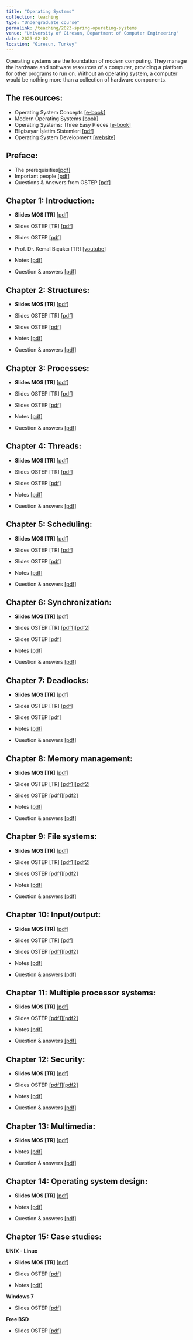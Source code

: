 ```yaml
---
title: "Operating Systems"
collection: teaching
type: "Undergraduate course"
permalink: /teaching/2023-spring-operating-systems
venue: "University of Giresun, Department of Computer Engineering"
date: 2023-02-02
location: "Giresun, Turkey"
---
```


Operating systems are the foundation of modern computing. They manage the hardware and software resources of a computer, providing a platform for other programs to run on. Without an operating system, a computer would be nothing more than a collection of hardware components.

The resources: 
-----

* Operating System Concepts <a href="https://www.os-book.com/OS10/index.html">[e-book]</a>
* Modern Operating Systems <a href="https://www.amazon.com/Modern-Operating-Systems-Andrew-Tanenbaum/dp/013359162X">[book]</a>
* Operating Systems: Three Easy Pieces <a href="https://pages.cs.wisc.edu/~remzi/OSTEP/">[e-book]</a>
* Bilgisayar İşletim Sistemleri <a href="http://sercankulcu.github.io/files/os/book_os_ali_saatci.pdf">[pdf]</a>
* Operating System Development <a href="https://wiki.osdev.org/Main_Page">[website]</a>

Preface: 
-----

* The prerequisities<a href="http://sercankulcu.github.io/files/os/The_prerequisites.pdf">[pdf]</a>
* Important people <a href="http://sercankulcu.github.io/files/os/Important_people.pdf">[pdf]</a>
* Questions & Answers from OSTEP <a href="http://sercankulcu.github.io/files/os/QA_from_OSTEP.pdf">[pdf]</a>

Chapter 1: Introduction: 
-----

* **Slides MOS [TR]** <a href="http://sercankulcu.github.io/files/os/slides_mos_tr/Bolum_01_Giris.pdf">[pdf]</a>
* Slides OSTEP [TR] <a href="http://sercankulcu.github.io/files/os/slides_ostep_tr/ders1.pdf">[pdf]</a>
* Slides OSTEP <a href="http://sercankulcu.github.io/files/os/slides_ostep_eng/ch1.pdf">[pdf]</a>
* Prof. Dr. Kemal Bıçakcı [TR] <a href="https://www.youtube.com/watch?v=sqtkwd09KXs">[youtube]</a>

* Notes <a href="http://sercankulcu.github.io/files/os/notes/Notes_01.pdf">[pdf]</a>
* Question & answers <a href="http://sercankulcu.github.io/files/os/qas/QA_01.pdf">[pdf]</a>

Chapter 2: Structures: 
-----

* **Slides MOS [TR]** <a href="http://sercankulcu.github.io/files/os/slides_mos_tr/Bolum_02_Yapilar.pdf">[pdf]</a>
* Slides OSTEP [TR] <a href="http://sercankulcu.github.io/files/os/slides_ostep_tr/ders2.pdf">[pdf]</a>
* Slides OSTEP <a href="http://sercankulcu.github.io/files/os/slides_ostep_eng/ch2.pdf">[pdf]</a>

* Notes <a href="http://sercankulcu.github.io/files/os/notes/Notes_02.pdf">[pdf]</a>
* Question & answers <a href="http://sercankulcu.github.io/files/os/qas/QA_02.pdf">[pdf]</a>

Chapter 3: Processes: 
-----

* **Slides MOS [TR]** <a href="http://sercankulcu.github.io/files/os/slides_mos_tr/Bolum_03_Surecler.pdf">[pdf]</a>
* Slides OSTEP [TR] <a href="http://sercankulcu.github.io/files/os/slides_ostep_tr/ders3.pdf">[pdf]</a>
* Slides OSTEP <a href="http://sercankulcu.github.io/files/os/slides_ostep_eng/ch3.pdf">[pdf]</a>

* Notes <a href="http://sercankulcu.github.io/files/os/notes/Notes_03.pdf">[pdf]</a>
* Question & answers <a href="http://sercankulcu.github.io/files/os/qas/QA_03.pdf">[pdf]</a>

Chapter 4: Threads: 
-----

* **Slides MOS [TR]** <a href="http://sercankulcu.github.io/files/os/slides_mos_tr/Bolum_04_Is_Parcaciklari.pdf">[pdf]</a>
* Slides OSTEP [TR] <a href="http://sercankulcu.github.io/files/os/slides_ostep_tr/ders4.pdf">[pdf]</a>
* Slides OSTEP <a href="http://sercankulcu.github.io/files/os/slides_ostep_eng/ch4.pdf">[pdf]</a>

* Notes <a href="http://sercankulcu.github.io/files/os/notes/Notes_04.pdf">[pdf]</a>
* Question & answers <a href="http://sercankulcu.github.io/files/os/qas/QA_04.pdf">[pdf]</a>

Chapter 5: Scheduling: 
-----

* **Slides MOS [TR]** <a href="http://sercankulcu.github.io/files/os/slides_mos_tr/Bolum_05_Cizelgeleme.pdf">[pdf]</a>
* Slides OSTEP [TR] <a href="http://sercankulcu.github.io/files/os/slides_ostep_tr/ders5.pdf">[pdf]</a>
* Slides OSTEP <a href="http://sercankulcu.github.io/files/os/slides_ostep_eng/ch5.pdf">[pdf]</a>

* Notes <a href="http://sercankulcu.github.io/files/os/notes/Notes_05.pdf">[pdf]</a>
* Question & answers <a href="http://sercankulcu.github.io/files/os/qas/QA_05.pdf">[pdf]</a>

Chapter 6: Synchronization: 
-----

* **Slides MOS [TR]** <a href="http://sercankulcu.github.io/files/os/slides_mos_tr/Bolum_06_Senkronizasyon.pdf">[pdf]</a>
* Slides OSTEP [TR] <a href="http://sercankulcu.github.io/files/os/slides_ostep_tr/ders6a.pdf">[pdf1]</a><a href="http://sercankulcu.github.io/files/os/slides_ostep_tr/ders6b.pdf">[pdf2]</a>
* Slides OSTEP <a href="http://sercankulcu.github.io/files/os/slides_ostep_eng/ch6.pdf">[pdf]</a>

* Notes <a href="http://sercankulcu.github.io/files/os/notes/Notes_06.pdf">[pdf]</a>
* Question & answers <a href="http://sercankulcu.github.io/files/os/qas/QA_06.pdf">[pdf]</a>

Chapter 7: Deadlocks: 
-----

* **Slides MOS [TR]** <a href="http://sercankulcu.github.io/files/os/slides_mos_tr/Bolum_07_Kilitlenme.pdf">[pdf]</a>
* Slides OSTEP [TR] <a href="http://sercankulcu.github.io/files/os/slides_ostep_tr/ders7.pdf">[pdf]</a>
* Slides OSTEP <a href="http://sercankulcu.github.io/files/os/slides_ostep_eng/ch7.pdf">[pdf]</a>

* Notes <a href="http://sercankulcu.github.io/files/os/notes/Notes_07.pdf">[pdf]</a>
* Question & answers <a href="http://sercankulcu.github.io/files/os/qas/QA_07.pdf">[pdf]</a>


Chapter 8: Memory management: 
-----

* **Slides MOS [TR]** <a href="http://sercankulcu.github.io/files/os/slides_mos_tr/Bolum_08_Bellek_Yonetimi.pdf">[pdf]</a>
* Slides OSTEP [TR] <a href="http://sercankulcu.github.io/files/os/slides_ostep_tr/ders8.pdf">[pdf1]</a><a href="http://sercankulcu.github.io/files/os/slides_ostep_tr/ders9.pdf">[pdf2]</a>
* Slides OSTEP <a href="http://sercankulcu.github.io/files/os/slides_ostep_eng/ch8.pdf">[pdf1]</a><a href="http://sercankulcu.github.io/files/os/slides_ostep_eng/ch9.pdf">[pdf2]</a>

* Notes <a href="http://sercankulcu.github.io/files/os/notes/Notes_08.pdf">[pdf]</a>
* Question & answers <a href="http://sercankulcu.github.io/files/os/qas/QA_08.pdf">[pdf]</a>

Chapter 9: File systems: 
-----

* **Slides MOS [TR]** <a href="http://sercankulcu.github.io/files/os/slides_mos_tr/Bolum_09_Dosya_Sistemleri.pdf">[pdf]</a>
* Slides OSTEP [TR] <a href="http://sercankulcu.github.io/files/os/slides_ostep_tr/ders10.pdf">[pdf1]</a><a href="http://sercankulcu.github.io/files/os/slides_ostep_tr/ders11.pdf">[pdf2]</a>
* Slides OSTEP <a href="http://sercankulcu.github.io/files/os/slides_ostep_eng/ch11.pdf">[pdf1]</a><a href="http://sercankulcu.github.io/files/os/slides_ostep_eng/ch12.pdf">[pdf2]</a>

* Notes <a href="http://sercankulcu.github.io/files/os/notes/Notes_09.pdf">[pdf]</a>
* Question & answers <a href="http://sercankulcu.github.io/files/os/qas/QA_09.pdf">[pdf]</a>

Chapter 10: Input/output: 
-----

* **Slides MOS [TR]** <a href="http://sercankulcu.github.io/files/os/slides_mos_tr/Bolum_10_Giris_Cikis.pdf">[pdf]</a>
* Slides OSTEP [TR] <a href="http://sercankulcu.github.io/files/os/slides_ostep_tr/ders12.pdf">[pdf]</a>
* Slides OSTEP <a href="http://sercankulcu.github.io/files/os/slides_ostep_eng/ch10.pdf">[pdf1]</a><a href="http://sercankulcu.github.io/files/os/slides_ostep_eng/ch13.pdf">[pdf2]</a>

* Notes <a href="http://sercankulcu.github.io/files/os/notes/Notes_10.pdf">[pdf]</a>
* Question & answers <a href="http://sercankulcu.github.io/files/os/qas/QA_10.pdf">[pdf]</a>


Chapter 11: Multiple processor systems: 
-----

* **Slides MOS [TR]** <a href="http://sercankulcu.github.io/files/os/slides_mos_tr/Bolum_11_Cok_Islemcili_Sistemler.pdf">[pdf]</a>
* Slides OSTEP <a href="http://sercankulcu.github.io/files/os/slides_ostep_eng/ch16.pdf">[pdf1]</a><a href="http://sercankulcu.github.io/files/os/slides_ostep_eng/ch17.pdf">[pdf2]</a>

* Notes <a href="http://sercankulcu.github.io/files/os/notes/Notes_11.pdf">[pdf]</a>
* Question & answers <a href="http://sercankulcu.github.io/files/os/qas/QA_11.pdf">[pdf]</a>

Chapter 12: Security: 
-----

* **Slides MOS [TR]** <a href="http://sercankulcu.github.io/files/os/slides_mos_tr/Bolum_12_Guvenlik.pdf">[pdf]</a>
* Slides OSTEP <a href="http://sercankulcu.github.io/files/os/slides_ostep_eng/ch14.pdf">[pdf1]</a><a href="http://sercankulcu.github.io/files/os/slides_ostep_eng/ch15.pdf">[pdf2]</a>

* Notes <a href="http://sercankulcu.github.io/files/os/notes/Notes_12.pdf">[pdf]</a>
* Question & answers <a href="http://sercankulcu.github.io/files/os/qas/QA_12.pdf">[pdf]</a>

Chapter 13: Multimedia: 
-----

* **Slides MOS [TR]** <a href="http://sercankulcu.github.io/files/os/slides_mos_tr/Bolum_13_Coklu_Ortam.pdf">[pdf]</a>

* Notes <a href="http://sercankulcu.github.io/files/os/notes/Notes_13.pdf">[pdf]</a>
* Question & answers <a href="http://sercankulcu.github.io/files/os/qas/QA_13.pdf">[pdf]</a>


Chapter 14: Operating system design: 
-----

* **Slides MOS [TR]** <a href="http://sercankulcu.github.io/files/os/slides_mos_tr/Bolum_14_Isletim_Sistemi_Tasarimi.pdf">[pdf]</a>

* Notes <a href="http://sercankulcu.github.io/files/os/notes/Notes_14.pdf">[pdf]</a>
* Question & answers <a href="http://sercankulcu.github.io/files/os/qas/QA_14.pdf">[pdf]</a>

Chapter 15: Case studies:
-----

**UNIX - Linux**
* **Slides MOS [TR]** <a href="http://sercankulcu.github.io/files/os/slides_mos_tr/Bolum_15_Linux.pdf">[pdf]</a>
* Slides OSTEP <a href="http://sercankulcu.github.io/files/os/slides_ostep_eng/ch18.pdf">[pdf]</a>

* Notes <a href="http://sercankulcu.github.io/files/os/notes/Notes_15.pdf">[pdf]</a>

**Windows 7**

* Slides OSTEP <a href="http://sercankulcu.github.io/files/os/slides_ostep_eng/ch19.pdf">[pdf]</a>

**Free BSD**

* Slides OSTEP <a href="http://sercankulcu.github.io/files/os/slides_ostep_eng/appA.pdf">[pdf]</a>
